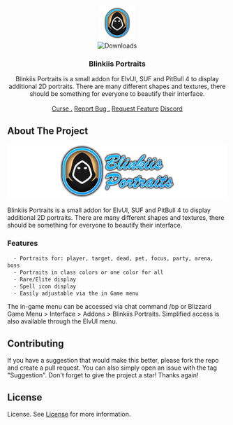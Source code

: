 <br/>
<div align="center">
<img src="https://raw.githubusercontent.com/mBlinkii/Blinkiis-Portraits/refs/heads/main/icon.png" alt="Logo" width="80" height="80">
<br/>
<img src="https://img.shields.io/github/downloads/mBlinkii/blinkiis-portraits/total" alt="Downloads">
<h3 align="center">Blinkiis Portraits</h3>
<p align="center">
Blinkiis Portraits is a small addon for ElvUI, SUF and PitBull 4 to display additional 2D portraits. There are many different shapes and textures, there should be something for everyone to beautify their interface.
<br/>
<br/>
<a href="https://www.curseforge.com/wow/addons/blinkiis-portraits">Curse .</a>  
<a href="https://github.com/mBlinkii/Blinkiis-Portraits/issues">Report Bug .</a>
<a href="https://github.com/mBlinkii/Blinkiis-Portraits/issues">Request Feature</a>
<a href="https://discord.gg/AE9XebMU49">Discord</a> 
</p>
</div> 

   ## About The Project
   ![mMT Logo](https://raw.githubusercontent.com/mBlinkii/Blinkiis-Portraits/refs/heads/main/logo.png)

   Blinkiis Portraits is a small addon for ElvUI, SUF and PitBull 4 to display additional 2D portraits. There are many different shapes and textures, there should be something for everyone to beautify their interface.

   ### Features
      - Portraits for: player, target, dead, pet, focus, party, arena, boss
      - Portraits in class colors or one color for all
      - Rare/Elite display
      - Spell icon display
      - Easily adjustable via the in Game menu

   The in-game menu can be accessed via chat command /bp or Blizzard Game Menu > Interface > Addons > Blinkiis Portraits. Simplified access is also available through the ElvUI menu.



   ## Contributing
   If you have a suggestion that would make this better, please fork the repo and create a pull request. You can also simply open an issue with the tag "Suggestion".
   Don't forget to give the project a star! Thanks again!

   ## License
   License. See [License](https://github.com/mBlinkii/Blinkiis-Portraits/blob/main/LICENSE.txt) for more information.
